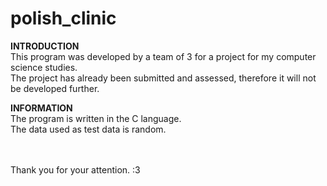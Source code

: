 # polish_clinic

**INTRODUCTION**<br/>
This program was developed by a team of 3 for a project for my computer science studies.<br/>
The project has already been submitted and assessed, therefore it will not be developed further.<br/>

**INFORMATION**<br/>
The program is written in the C language.<br/>
The data used as test data is random.

<br /><br />
Thank you for your attention. :3
